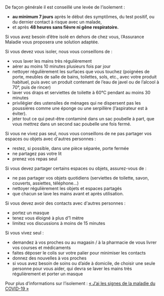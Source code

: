 De façon générale il est conseillé une levée de l’isolement :
* **au minimum 7 jours** après le début des symptômes, du test positif, ou du dernier contact à risque avec un malade,
* et après **48 heures sans fièvre ni gêne respiratoire.**

Si vous avez besoin d’être isolé en dehors de chez vous, l’Assurance Maladie vous proposera une solution adaptée.

Si vous devez vous isoler, nous vous conseillons de :
* vous laver les mains très régulièrement
* aérer au moins 10 minutes plusieurs fois par jour
* nettoyer régulièrement les surfaces que vous touchez (poignées de porte, meubles de salle de bains, toilettes, sols, etc., avec votre produit habituel, puis avec un produit contenant de l’eau de javel ou de l’alcool à 70°, puis de rincer)
* laver vos draps et serviettes de toilette à 60°C pendant au moins 30 minutes
* privilégier des ustensiles de ménages qui ne dispersent pas les poussières comme une éponge ou une serpillère (l’aspirateur est à éviter).
* jeter tout ce qui peut-être contaminé dans un sac poubelle à part, que vous mettrez dans un second sac poubelle une fois fermé.

Si vous ne vivez pas seul, nous vous conseillons de ne pas partager vos espaces ou objets avec d'autres personnes :
* restez, si possible, dans une pièce séparée, porte fermée
* ne partagez pas votre lit
* prenez vos repas seul

Si vous devez partager certains espaces ou objets, assurez-vous de :
* ne pas partager vos objets quotidiens (serviettes de toilette, savon, couverts, assiettes, téléphone…)
* nettoyer régulièrement les objets et espaces partagés
* que chacun se lave les mains avant et après utilisation.

Si vous devez avoir des contacts avec d'autres personnes :
* portez un masque
* tenez vous éloigné à plus d’1 mètre
* limitez vos discussions à moins de 15 minutes

Si vous vivez seul :
* demandez à vos proches ou au magasin / à la pharmacie de vous livrer vos courses et médicaments
* faites déposer le colis sur votre palier pour minimiser les contacts
* donnez des nouvelles à vos proches
* si vous avez besoin de soins ou d’aide à domicile, de choisir une seule personne pour vous aider, qui devra se laver les mains très régulièrement et porter un masque


Pour plus d’informations sur l’isolement : [« J’ai les signes de la maladie du COVID-19 »](https://solidarites-sante.gouv.fr/IMG/pdf/j_ai_des_signes_de_la_maladie_du_covid19.pdf)
